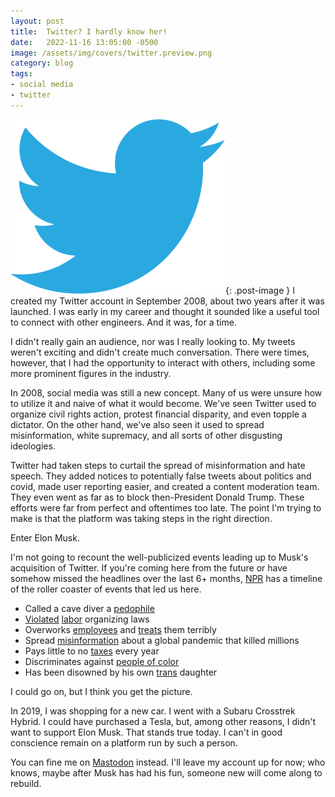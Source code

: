 ```yaml
---
layout: post
title:  Twitter? I hardly know her!
date:   2022-11-16 13:05:00 -0500
image: /assets/img/covers/twitter.preview.png
category: blog
tags:
- social media
- twitter
---
```

![Twitter logo][twitter-logo]{: .post-image }
I created my Twitter account in September 2008, about two years after it was
launched. I was early in my career and thought it sounded like a useful tool to
connect with other engineers. And it was, for a time.

I didn't really gain an audience, nor was I really looking to. My tweets weren't
exciting and didn't create much conversation. There were times, however, that I
had the opportunity to interact with others, including some more prominent
figures in the industry.

In 2008, social media was still a new concept. Many of us were unsure how to
utilize it and naive of what it would become. We've seen Twitter used to
organize civil rights action, protest financial disparity, and even topple a
dictator. On the other hand, we've also seen it used to spread misinformation,
white supremacy, and all sorts of other disgusting ideologies.

Twitter had taken steps to curtail the spread of misinformation and hate speech.
They added notices to potentially false tweets about politics and covid, made
user reporting easier, and created a content moderation team. They even went as
far as to block then-President Donald Trump. These efforts were far from
perfect and oftentimes too late. The point I'm trying to make is that the
platform was taking steps in the right direction.

Enter Elon Musk.

I'm not going to recount the well-publicized events leading up to Musk's
acquisition of Twitter. If you're coming here from the future or have somehow
missed the headlines over the last 6+ months, [NPR][npr] has a timeline of the
roller coaster of events that led us here.

* Called a cave diver a [pedophile][pedo]
* [Violated][violations] [labor][labor] organizing laws
* Overworks [employees][employees] and [treats][treats] them terribly
* Spread [misinformation][misinformation] about a global pandemic that killed
  millions
* Pays little to no [taxes][taxes] every year
* Discriminates against [people of color][poc]
* Has been disowned by his own [trans][transphobia] daughter

I could go on, but I think you get the picture.

In 2019, I was shopping for a new car. I went with a Subaru Crosstrek Hybrid. I
could have purchased a Tesla, but, among other reasons, I didn't want to support
Elon Musk. That stands true today. I can't in good conscience remain on a
platform run by such a person.

You can fine me on [Mastodon][mastodon] instead. I'll leave my account up for
now; who knows, maybe after Musk has had his fun, someone new will come along
to rebuild.

[twitter-logo]: /assets/img/covers/twitter.svg
[npr]: https://www.npr.org/2022/10/27/1131378869/twitter-elon-musk-timeline
[pedo]: https://time.com/5339219/elon-musk-diver-thai-soccer-team-pedo/
[violations]: https://www.washingtonpost.com/technology/2021/03/25/tesla-nlrb-ruling/
[labor]: https://www.cnbc.com/2022/08/29/tesla-ban-on-pro-union-shirts-violated-workers-rights-nlrb.html
[employees]: https://www.theguardian.com/technology/2017/may/18/tesla-workers-factory-conditions-elon-musk
[treats]: https://www.businessinsider.com/ex-tesla-employees-reveal-the-worst-parts-of-working-there-2019-9
[misinformation]: https://www.forbes.com/sites/joewalsh/2021/03/13/elon-musks-false-covid-predictions-a-timeline/?sh=5ebcc7e25b6d
[taxes]: https://gizmodo.com/elon-musk-paid-0-in-federal-income-tax-in-2018-report-1847051810
[poc]: https://www.afr.com/world/north-america/elon-musk-s-tesla-sued-in-california-over-alleged-anti-black-racism-20220211-p59vpt
[transphobia]: https://futurism.com/the-byte/elon-musk-trans-daughter
[mastodon]: https://tech.lgbt/@jamesiarmes

